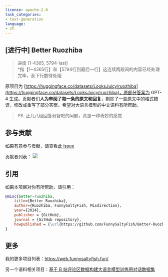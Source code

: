 ```yaml
---
license: apache-2.0
task_categories:
- text-generation
language:
- zh
---
```


## [进行中] Better Ruozhiba
> 进度 [1-4365, 5794-last]  
> *指【1~4365行】和【5794行到最后一行】这连续两段间的内容已经处理完毕，余下行数待处理

原项目为 [https://huggingface.co/datasets/LooksJuicy/ruozhiba](https://huggingface.co/datasets/LooksJuicy/ruozhiba)，原部分答案为 GPT-4 生成。贡献者们**人为审阅了每一条的原文和回复**，剔除了一些原文中的格式错误，修改或重写了部分答案。希望对大语言模型的中文语料有所帮助。

> PS.  正儿八经回答弱智吧的问题，真是一种奇妙的感觉

## 参与贡献
如果有意参与贡献，请查看[此 issue](https://github.com/FunnySaltyFish/Better-Ruozhiba/issues/1)

贡献者列表：
[![](https://contrib.rocks/image?repo=FunnySaltyFish/Better-Ruozhiba)](https://github.com/FunnySaltyFish/Better-Ruozhiba//graphs/contributors)


## 引用
如果本项目对你有所帮助，请引用：

```bibtex
@misc{better-ruozhiba,
    title={Better Ruozhiba},
    author={Ruozhiba, FunnySaltyFish, Misdirection},
    year={2024},
    publisher = {GitHub},
    journal = {GitHub repository},
    howpublished = {\url{https://github.com/FunnySaltyFish/Better-Ruozhiba}}
}   
```

## 更多
我的更多项目列表：https://web.funnysaltyfish.fun/

另一个语料相关项目：[基于 B 站评论区数据构建大语言模型训练用对话数据集](https://github.com/FunnySaltyFish/bilibili_comments_crawl)